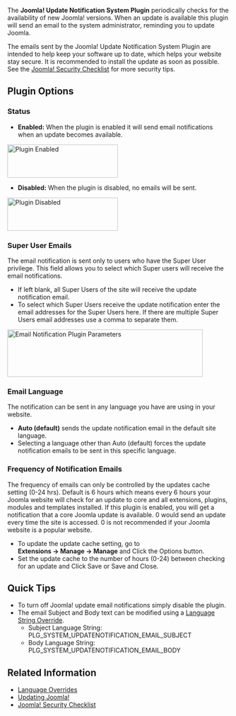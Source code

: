 <!-- Filename: J3.x:Plugin_Joomla_Update_Notification / Display title: Plugin Joomla Update Notification -->

The **Joomla! Update Notification System Plugin** periodically checks
for the availability of new Joomla! versions. When an update is
available this plugin will send an email to the system administrator,
reminding you to update Joomla.

The emails sent by the Joomla! Update Notification System Plugin are
intended to help keep your software up to date, which helps your website
stay secure. It is recommended to install the update as soon as
possible. See the [Joomla! Security
Checklist](https://docs.joomla.org/Security_Checklist/Joomla!_Setup "Security Checklist/Joomla! Setup")
for more security tips.

## Plugin Options

### Status

- **Enabled:** When the plugin is enabled it will send email
  notifications when an update becomes available.

<img src="https://docs.joomla.org/images/6/62/Plugin-status-enabled.png"
class="thumbborder" decoding="async" data-file-width="250"
data-file-height="75" width="250" height="75" alt="Plugin Enabled" />

- **Disabled:** When the plugin is disabled, no emails will be sent.

<img
src="https://docs.joomla.org/images/2/28/Plugin-status-disabled.png"
class="thumbborder" decoding="async" data-file-width="250"
data-file-height="75" width="250" height="75" alt="Plugin Disabled" />

### Super User Emails

The email notification is sent only to users who have the Super User
privilege. This field allows you to select which Super users will
receive the email notifications.

- If left blank, all Super Users of the site will receive the update
  notification email.
- To select which Super Users receive the update notification enter the
  email addresses for the Super Users here. If there are multiple Super
  Users email addresses use a comma to separate them.

<img
src="https://docs.joomla.org/images/3/3d/Email-notification-plugin-params.png"
class="thumbborder" decoding="async" data-file-width="442"
data-file-height="107" width="442" height="107"
alt="Email Notification Plugin Parameters" />

### Email Language

The notification can be sent in any language you have are using in your
website.

- **Auto (default)** sends the update notification email in the default
  site language.
- Selecting a language other than Auto (default) forces the update
  notification emails to be sent in this specific language.

### Frequency of Notification Emails

The frequency of emails can only be controlled by the updates cache
setting (0-24 hrs). Default is 6 hours which means every 6 hours your
Joomla website will check for an update to core and all extensions,
plugins, modules and templates installed. If this plugin is enabled, you
will get a notification that a core Joomla update is available. 0 would
send an update every time the site is accessed. 0 is not recommended if
your Joomla website is a popular website.

- To update the update cache setting, go to
  **Extensions **→** Manage **→** Manage** and Click the Options button.
- Set the update cache to the number of hours (0-24) between checking
  for an update and Click Save or Save and Close.

## Quick Tips

- To turn off Joomla! update email notifications simply disable the
  plugin.
- The email Subject and Body text can be modified using a [Language
  String
  Override](https://docs.joomla.org/J3.x:Language_Overrides_in_Joomla "Special:MyLanguage/J3.x:Language Overrides in Joomla").
  - Subject Language String: PLG_SYSTEM_UPDATENOTIFICATION_EMAIL_SUBJECT
  - Body Language String: PLG_SYSTEM_UPDATENOTIFICATION_EMAIL_BODY

## Related Information

- [Language
  Overrides](https://docs.joomla.org/J3.x:Language_Overrides_in_Joomla "Special:MyLanguage/J3.x:Language Overrides in Joomla")
- [Updating
  Joomla!](https://docs.joomla.org/J3.x:Updating_Joomla_(Update_Method) "Special:MyLanguage/J3.x:Updating Joomla (Update Method)")
- [Joomla! Security
  Checklist](https://docs.joomla.org/Security_Checklist/Joomla!_Setup "Special:MyLanguage/Security Checklist/Joomla! Setup")
